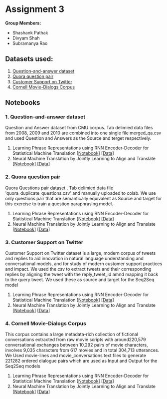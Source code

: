 # Assignment 3

**Group Members:**
* Shashank Pathak
* Divyam Shah
* Subramanya Rao

## Datasets used:
1. [Question-and-answer dataset](http://www.cs.cmu.edu/~ark/QA-data/) 
2. [Quora question pair](https://data.quora.com/First-Quora-Dataset-Release-Question-Pairs) 
3. [Customer Support on Twitter](https://www.kaggle.com/thoughtvector/customer-support-on-twitter)
4. [Cornell Movie-Dialogs Corpus](http://www.mpi-sws.org/~cristian/Cornell_Movie-Dialogs_Corpus.html)


## Notebooks
### 1. Question-and-answer dataset
Question and Answer dataset from CMU corpus. Tab delimied data files from 2008, 2009 and 2010 are combined into one single file merged_qa.csv and used Question and Answers as the Source and terget respectively.
1. Learning Phrase Representations using RNN Encoder-Decoder for Statistical Machine Translation [[Notebook](https://github.com/shashankhalo7/TheSchoolOfAI-END-Assignments/blob/main/Assignment9/QA_CMU_Dataset_using_RNN_Encoder_Decoder.ipynb)] [[Data](http://www.cs.cmu.edu/~ark/QA-data/)]
2. Neural Machine Translation by Jointly Learning to Align and Translate [[Notebook](https://github.com/shashankhalo7/TheSchoolOfAI-END-Assignments/blob/main/Assignment9/QA_CMU_Dataset_using_Neural_Machine_Translation.ipynb)] [[Data](http://www.cs.cmu.edu/~ark/QA-data/)]
### 2. Quora question pair
Quora Questions pair [dataset](https://data.quora.com/First-Quora-Dataset-Release-Question-Pairs) . Tab delimied data file 'quora_duplicate_questions.csv' and manually uploaded to colab. We use only questions pair that are semantically equivalent as Source and target for this exercise to train a question paraphrasing model.
1. Learning Phrase Representations using RNN Encoder-Decoder for Statistical Machine Translation [[Notebook](https://github.com/shashankhalo7/TheSchoolOfAI-END-Assignments/blob/main/Assignment9/QA_Quora_Dataset_using_RNN_Encoder_Decoder.ipynb)] [[Data](https://data.quora.com/First-Quora-Dataset-Release-Question-Pairs)] 
2. Neural Machine Translation by Jointly Learning to Align and Translate [[Notebook](https://github.com/shashankhalo7/TheSchoolOfAI-END-Assignments/blob/main/Assignment9/QA_Quora_Dataset_using_Neural_Machine_Translation.ipynb)] [[Data](https://data.quora.com/First-Quora-Dataset-Release-Question-Pairs)] 
### 3. Customer Support on Twitter
Customer Support on Twitter dataset is a large, modern corpus of tweets and replies to aid innovation in natural language understanding and conversational models, and for study of modern customer support practices and impact. We used the csv to extract tweets and their corresponding replies by aligning the tweet with the reply_tweet_id amnd mapping it back to the query tweet. We used these as source and target for the Seq2Seq model
1. Learning Phrase Representations using RNN Encoder-Decoder for Statistical Machine Translation [[Notebook](https://github.com/shashankhalo7/TheSchoolOfAI-END-Assignments/blob/main/Assignment9/Twitter_CustomerSupport_Dataset_using_RNN_Encoder_Decoder.ipynb)] [[Data](https://www.kaggle.com/thoughtvector/customer-support-on-twitter)]
2. Neural Machine Translation by Jointly Learning to Align and Translate [[Notebook](https://github.com/shashankhalo7/TheSchoolOfAI-END-Assignments/blob/main/Assignment9/Twitter_CustomerSupport_Dataset_using_Neural_Machine_Translation.ipynb)] [[Data](https://www.kaggle.com/thoughtvector/customer-support-on-twitter)]
### 4. Cornell Movie-Dialogs Corpus
This corpus contains a large metadata-rich collection of fictional conversations extracted from raw movie scripts with around220,579 conversational exchanges between 10,292 pairs of movie characters, involves 9,035 characters from 617 movies and in total 304,713 utterances. We Used movie-lines and movie_conversations text files to generate 221282 ordered dialogue pairs which are used as Input and Output for the Seq2Seq models
1. Learning Phrase Representations using RNN Encoder-Decoder for Statistical Machine Translation [[Notebook](https://github.com/shashankhalo7/TheSchoolOfAI-END-Assignments/blob/main/Assignment9/Cornell_Movie_Dialogs_Corpus_Learning_Phrase_Representations_using_RNN_Encoder_Decoder_for_Statistical_Machine_Translation.ipynb)] [[Data](http://www.mpi-sws.org/~cristian/Cornell_Movie-Dialogs_Corpus.html)]
2. Neural Machine Translation by Jointly Learning to Align and Translate [[Notebook](https://github.com/shashankhalo7/TheSchoolOfAI-END-Assignments/blob/main/Assignment9/Cornell_Movie_Dialogs_Corpus_Neural_Machine_Translation_by_Jointly_Learning_to_Align_and_Translate.ipynb)] [[Data](http://www.mpi-sws.org/~cristian/Cornell_Movie-Dialogs_Corpus.html)]
